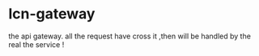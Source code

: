 # lcn-gateway

the api gateway. all the request have cross it ,then will be handled by the real the service !
